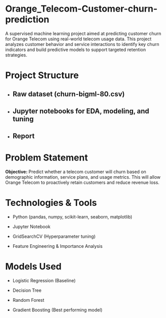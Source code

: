 # Orange_Telecom-Customer-churn-prediction
A supervised machine learning project aimed at predicting customer churn for Orange Telecom using real-world telecom usage data. This project analyzes customer behavior and service interactions to identify key churn indicators and build predictive models to support targeted retention strategies.

# Project Structure

  - ## Raw dataset (churn-bigml-80.csv)
  - ## Jupyter notebooks for EDA, modeling, and tuning
  - ## Report

# Problem Statement
**Objective:** Predict whether a telecom customer will churn based on demographic information, service plans, and usage metrics.
This will allow Orange Telecom to proactively retain customers and reduce revenue loss.

# Technologies & Tools
- Python (pandas, numpy, scikit-learn, seaborn, matplotlib)

- Jupyter Notebook

- GridSearchCV (Hyperparameter tuning)

- Feature Engineering & Importance Analysis

# Models Used
- Logistic Regression (Baseline)

- Decision Tree

- Random Forest

- Gradient Boosting (Best performing model)

